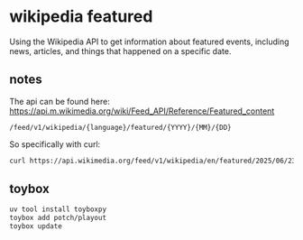 # wikipedia featured

Using the Wikipedia API to get information about featured events, including news, articles, and things that happened on a specific date.

## notes

The api can be found here: https://api.m.wikimedia.org/wiki/Feed_API/Reference/Featured_content

```
/feed/v1/wikipedia/{language}/featured/{YYYY}/{MM}/{DD} 
```

So specifically with curl:

```bash
curl https://api.wikimedia.org/feed/v1/wikipedia/en/featured/2025/06/23
```

## toybox

```bash
uv tool install toyboxpy
toybox add potch/playout
toybox update
```
